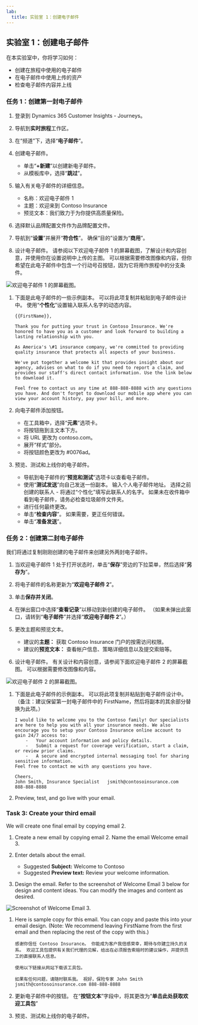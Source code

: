 ```yaml
---
lab:
  title: 实验室 1：创建电子邮件
---
```


## 实验室 1：创建电子邮件 

在本实验室中，你将学习如何：
- 创建在旅程中使用的电子邮件
- 在电子邮件中使用上传的资产
- 检查电子邮件内容并上线

### 任务 1：创建第一封电子邮件
1. 登录到 Dynamics 365 Customer Insights - Journeys。

1. 导航到**实时旅程**工作区。

1. 在“频道”下，选择“**电子邮件**”。

1. 创建电子邮件。
   - 单击“**+新建**”以创建新电子邮件。
   - 从模板库中，选择“**跳过**”。

1. 输入有关电子邮件的详细信息。
   - 名称：欢迎电子邮件 1
   - 主题：欢迎来到 Contoso Insurance
   - 预览文本：我们致力于为你提供高质量保险。

1. 选择默认品牌配置文件作为品牌配置文件。

1. 导航到“**设置**”并展开“**符合性**”。 确保“目的”设置为“**商用**”。

1. 设计电子邮件。 请参阅以下欢迎电子邮件 1 的屏幕截图，了解设计和内容创意，并使用你在设置说明中上传的主图。 可以根据需要修改图像和内容，但你希望在此电子邮件中包含一个行动号召按钮，因为它将用作旅程中的分支条件。

![欢迎电子邮件 1 的屏幕截图。](../Labs/Media/welcome-email-1-example.png) 

1. 下面是此电子邮件的一些示例副本。 可以将此项复制并粘贴到电子邮件设计中。 使用“**个性化**”设置输入联系人名字的动态内容。 

    ```
    {{FirstName}},
    
    Thank you for putting your trust in Contoso Insurance. We're honored to have you as a customer and look forward to building a lasting relationship with you. 
 
    As America's \#1 insurance company, we're committed to providing quality insurance that protects all aspects of your business. 
 
    We've put together a welcome kit that provides insight about our agency, advises on what to do if you need to report a claim, and provides our staff's direct contact information. Use the link below to download it. 
 
    Feel free to contact us any time at 888-888-8888 with any questions you have. And don't forget to download our mobile app where you can view your account history, pay your bill, and more. 
    ```

1. 向电子邮件添加按钮。 

    - 在工具箱中，选择“**元素**”选项卡。 
    - 将按钮拖到主文本下方。 
    - 将 URL 更改为 contoso.com。 
    - 展开“样式”部分。 
    - 将按钮颜色更改为 #0076ad。 

1.  预览、测试和上线你的电子邮件。 

    - 导航到电子邮件的“**预览和测试**”选项卡以查看电子邮件。 
    - 使用“**测试发送**”向自己发送一份副本。 输入个人电子邮件地址。 选择之前创建的联系人 - 将通过“个性化”填写此联系人的名字。 如果未在收件箱中看到电子邮件，请务必检查垃圾邮件文件夹。 
    - 进行任何最终更改。 
    - 单击“**检查内容**”。 如果需要，更正任何错误。 
    - 单击“**准备发送**”。 

### 任务 2：创建第二封电子邮件
我们将通过复制刚刚创建的电子邮件来创建另外两封电子邮件。

1. 当欢迎电子邮件 1 处于打开状态时，单击“**保存**”旁边的下拉菜单，然后选择“**另存为**”。

1. 将电子邮件的名称更新为“**欢迎电子邮件 2**”。 

1. 单击**保存并关闭**。

1. 在弹出窗口中选择“**查看记录**”以移动到新创建的电子邮件。 （如果未弹出此窗口，请转到“**电子邮件**”并选择“**欢迎电子邮件 2**”。）

1. 更改主题和预览文本。
    - 建议的**主题：** 获取 Contoso Insurance 门户的按需访问权限。
    - 建议的**预览文本：** 查看帐户信息、策略详细信息以及提交索赔等。

1. 设计电子邮件。 有关设计和内容创意，请参阅下面欢迎电子邮件 2 的屏幕截图。 可以根据需要修改图像和内容。 

![欢迎电子邮件 2 的屏幕截图。](../Labs/Media/welcome-email-2-example.png) 

1. 下面是此电子邮件的示例副本。 可以将此项复制并粘贴到电子邮件设计中。 （备注：建议保留第一封电子邮件中的 FirstName，然后将副本的其余部分替换为此项。） 

    ```
    I would like to welcome you to the Contoso family! Our specialists are here to help you with all your insurance needs. We also encourage you to setup your Contoso Insurance online account to gain 24/7 access to:  
        -   Your account information and policy details. 
        -   Submit a request for coverage verification, start a claim, or review prior claims. 
        -   A secure and encrypted internal messaging tool for sharing sensitive information. 
    Feel free to contact me with any questions you have. 
        
    Cheers, 
    John Smith, Insurance Specialist   jsmith@contosoinsurance.com 
    888-888-8888 

1. Preview, test, and go live with your email.

### Task 3: Create your third email
We will create one final email by copying email 2.

1. Create a new email by copying email 2. Name the email Welcome email 3. 

1. Enter details about the email.
    - Suggested **Subject:** Welcome to Contoso
    - Suggested **Preview text:** Review your welcome information.

1. Design the email. Refer to the screenshot of Welcome Email 3 below for design and content ideas. You can modify the images and content as desired. 

![Screenshot of Welcome Email 3.](../Labs/Media/welcome-email-3-example.png) 

1. Here is sample copy for this email. You can copy and paste this into your email design. (Note: We recommend leaving FirstName from the first email and then replacing the rest of the copy with this.) 

    ```
    感谢你信任 Contoso Insurance。 你能成为客户我倍感荣幸，期待与你建立持久的关系。 欢迎工具包提供有关我们代理的见解，给出在必须报告索赔时的建议操作，并提供员工的直接联系人信息。 

    使用以下链接从网站下载该工具包。
    
    如果有任何问题，请随时联系我。 祝好，保险专家 John Smith   jsmith@contosoinsurance.com 888-888-8888 

1. 更新电子邮件中的按钮。 在“**按钮文本**”字段中，将其更改为“**单击此处获取欢迎工具包**”

1. 预览、测试和上线你的电子邮件。
